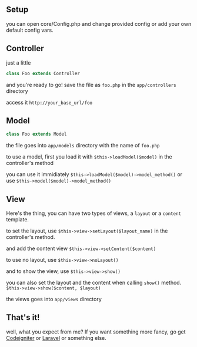 ## Setup
you can open core/Config.php and change provided config or add your own default config vars.

## Controller
just a little
```php
class Foo extends Controller
```
and you're ready to go!
save the file as `foo.php` in the `app/controllers` directory

access it `http://your_base_url/foo`

## Model
```php
class Foo extends Model
```
the file goes into `app/models` directory with the name of `foo.php`

to use a model, first you load it with `$this->loadModel($model)` in the controller's method

you can use it immidiately `$this->loadModel($model)->model_method()` or use `$this->model($model)->model_method()`


## View
Here's the thing, you can have two types of views, a `layout` or a `content` template.

to set the layout, use `$this->view->setLayout($layout_name)` in the controller's method.

and add the content view `$this->view->setContent($content)`

to use no layout, use `$this->view->noLayout()`

and to show the view, use `$this->view->show()`

you can also set the layout and the content when calling `show()` method.
`$this->view->show($content, $layout)`

the views goes into `app/views` directory


## That's it!
well, what you expect from me? If you want something more fancy, go get [Codeigniter](https://codeigniter.com) or [Laravel](https://laravel.com) or something else.
